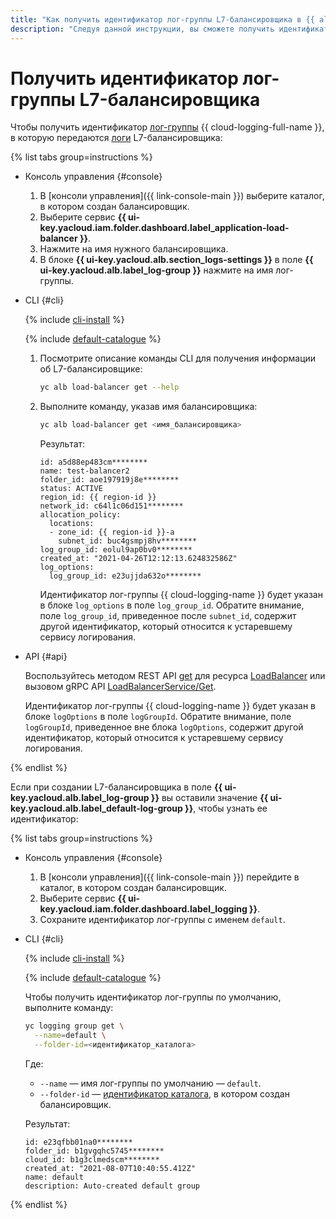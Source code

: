 ```yaml
---
title: "Как получить идентификатор лог-группы L7-балансировщика в {{ alb-full-name }}"
description: "Следуя данной инструкции, вы сможете получить идентификатор лог-группы L7-балансировщика."
---
```


# Получить идентификатор лог-группы L7-балансировщика

Чтобы получить идентификатор [лог-группы](../../logging/concepts/log-group.md) {{ cloud-logging-full-name }}, в которую передаются [логи](../concepts/application-load-balancer.md#logging) L7-балансировщика:

{% list tabs group=instructions %}

- Консоль управления {#console}

  1. В [консоли управления]({{ link-console-main }}) выберите каталог, в котором создан балансировщик.
  1. Выберите сервис **{{ ui-key.yacloud.iam.folder.dashboard.label_application-load-balancer }}**.
  1. Нажмите на имя нужного балансировщика.
  1. В блоке **{{ ui-key.yacloud.alb.section_logs-settings }}** в поле **{{ ui-key.yacloud.alb.label_log-group }}** нажмите на имя лог-группы.

- CLI {#cli}

  {% include [cli-install](../../_includes/cli-install.md) %}

  {% include [default-catalogue](../../_includes/default-catalogue.md) %}

  1. Посмотрите описание команды CLI для получения информации об L7-балансировщике:

      ```bash
      yc alb load-balancer get --help
      ```

  1. Выполните команду, указав имя балансировщика:

      ```bash
      yc alb load-balancer get <имя_балансировщика>
      ```

      Результат:

      ```text
      id: a5d88ep483cm********
      name: test-balancer2
      folder_id: aoe197919j8e********
      status: ACTIVE
      region_id: {{ region-id }}
      network_id: c64l1c06d151********
      allocation_policy:
        locations:
        - zone_id: {{ region-id }}-a
          subnet_id: buc4gsmpj8hv********
      log_group_id: eolul9ap0bv0********
      created_at: "2021-04-26T12:12:13.624832586Z"
      log_options:
        log_group_id: e23ujjda632o********
      ```

      Идентификатор лог-группы {{ cloud-logging-name }} будет указан в блоке `log_options` в поле `log_group_id`. Обратите внимание, поле `log_group_id`, приведенное после `subnet_id`, содержит другой идентификатор, который относится к устаревшему сервису логирования.

- API {#api}

  Воспользуйтесь методом REST API [get](../api-ref/LoadBalancer/get.md) для ресурса [LoadBalancer](../api-ref/LoadBalancer/index.md) или вызовом gRPC API [LoadBalancerService/Get](../api-ref/grpc/load_balancer_service.md#Get).

  Идентификатор лог-группы {{ cloud-logging-name }} будет указан в блоке `logOptions` в поле `logGroupId`. Обратите внимание, поле `logGroupId`, приведенное вне блока `logOptions`, содержит другой идентификатор, который относится к устаревшему сервису логирования.

{% endlist %}

Если при создании L7-балансировщика в поле **{{ ui-key.yacloud.alb.label_log-group }}** вы оставили значение **{{ ui-key.yacloud.alb.label_default-log-group }}**, чтобы узнать ее идентификатор:

{% list tabs group=instructions %}

- Консоль управления {#console}

  1. В [консоли управления]({{ link-console-main }}) перейдите в каталог, в котором создан балансировщик.
  1. Выберите сервис **{{ ui-key.yacloud.iam.folder.dashboard.label_logging }}**.
  1. Сохраните идентификатор лог-группы с именем `default`.

- CLI {#cli}

  {% include [cli-install](../../_includes/cli-install.md) %}

  {% include [default-catalogue](../../_includes/default-catalogue.md) %}

  Чтобы получить идентификатор лог-группы по умолчанию, выполните команду:

  ```bash
  yc logging group get \
    --name=default \
    --folder-id=<идентификатор_каталога>
  ```

  Где:
  * `--name` — имя лог-группы по умолчанию — `default`.
  * `--folder-id` — [идентификатор каталога](../../resource-manager/operations/folder/get-id.md), в котором создан балансировщик.

  Результат:

  ```text
  id: e23qfbb01na0********
  folder_id: b1gvgqhc5745********
  cloud_id: b1g3clmedscm********
  created_at: "2021-08-07T10:40:55.412Z"
  name: default
  description: Auto-created default group
  ```

{% endlist %}